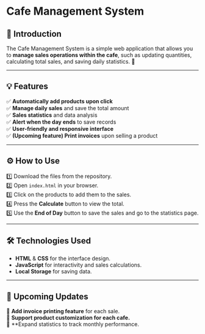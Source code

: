 
# Cafe Management System

## 📌 Introduction

The Cafe Management System is a simple web application that allows you to **manage sales operations within the cafe**, such as updating quantities, calculating total sales, and saving daily statistics. 🚀

---

## 💡 Features

✅ **Automatically add products upon click**  
✅ **Manage daily sales** and save the total amount  
✅ **Sales statistics** and data analysis  
✅ **Alert when the day ends** to save records  
✅ **User-friendly and responsive interface**  
✅ **(Upcoming feature) Print invoices** upon selling a product

---

## ⚙️ How to Use

1️⃣ Download the files from the repository.  
2️⃣ Open `index.html` in your browser.  
3️⃣ Click on the products to add them to the sales.  
4️⃣ Press the **Calculate** button to view the total.  
5️⃣ Use the **End of Day** button to save the sales and go to the statistics page.

---

## 🛠️ Technologies Used

- **HTML** & **CSS** for the interface design.  
- **JavaScript** for interactivity and sales calculations.  
- **Local Storage** for saving data.

---

## 📌 Upcoming Updates

🚀 **Add invoice printing feature** for each sale.  
🚀 **Support product customization for each cafe.**  
🚀 **Expand statistics to track monthly performance.


